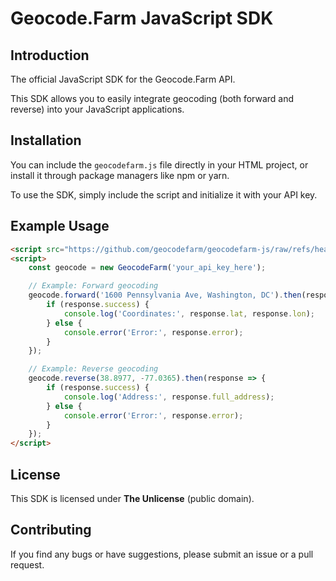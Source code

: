 # Geocode.Farm JavaScript SDK

## Introduction
The official JavaScript SDK for the Geocode.Farm API.

This SDK allows you to easily integrate geocoding (both forward and reverse) into your JavaScript applications.

## Installation

You can include the `geocodefarm.js` file directly in your HTML project, or install it through package managers like npm or yarn.

To use the SDK, simply include the script and initialize it with your API key.

## Example Usage

```html
<script src="https://github.com/geocodefarm/geocodefarm-js/raw/refs/heads/main/geocodefarm.js"></script>
<script>
    const geocode = new GeocodeFarm('your_api_key_here');

    // Example: Forward geocoding
    geocode.forward('1600 Pennsylvania Ave, Washington, DC').then(response => {
        if (response.success) {
            console.log('Coordinates:', response.lat, response.lon);
        } else {
            console.error('Error:', response.error);
        }
    });

    // Example: Reverse geocoding
    geocode.reverse(38.8977, -77.0365).then(response => {
        if (response.success) {
            console.log('Address:', response.full_address);
        } else {
            console.error('Error:', response.error);
        }
    });
</script>
```

## License
This SDK is licensed under **The Unlicense** (public domain).

## Contributing
If you find any bugs or have suggestions, please submit an issue or a pull request.
